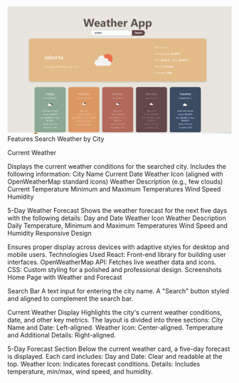 ![alt text](image.png)
Features
Search Weather by City

Current Weather

Displays the current weather conditions for the searched city.
Includes the following information:
City Name
Current Date
Weather Icon (aligned with OpenWeatherMap standard icons)
Weather Description (e.g., few clouds)
Current Temperature
Minimum and Maximum Temperatures
Wind Speed
Humidity

5-Day Weather Forecast
Shows the weather forecast for the next five days with the following details:
Day and Date
Weather Icon
Weather Description
Daily Temperature, Minimum and Maximum Temperatures
Wind Speed and Humidity
Responsive Design

Ensures proper display across devices with adaptive styles for desktop and mobile users.
Technologies Used
React: Front-end library for building user interfaces.
OpenWeatherMap API: Fetches live weather data and icons.
CSS: Custom styling for a polished and professional design.
Screenshots
Home Page with Weather and Forecast

Search Bar
A text input for entering the city name.
A "Search" button styled and aligned to complement the search bar.

Current Weather Display
Highlights the city's current weather conditions, date, and other key metrics.
The layout is divided into three sections:
City Name and Date: Left-aligned.
Weather Icon: Center-aligned.
Temperature and Additional Details: Right-aligned.

5-Day Forecast Section
Below the current weather card, a five-day forecast is displayed.
Each card includes:
Day and Date: Clear and readable at the top.
Weather Icon: Indicates forecast conditions.
Details: Includes temperature, min/max, wind speed, and humidity.


